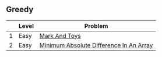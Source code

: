 ## Greedy


|     | Level  | Problem |
|-----|--------|---------|
| 1   | Easy   | [Mark And Toys](https://github.com/rdvnabay/hackerrank-algorithms/tree/master/src/Algorithms/Greedy/Solutions/MarkAndToys.cs) |
| 2   | Easy   | [Minimum Absolute Difference In An Array](https://github.com/rdvnabay/hackerrank-algorithms/tree/master/src/Algorithms/Greedy/Solutions/MinimumAbsoluteDifferenceInAnArray.cs) | 

 
								   